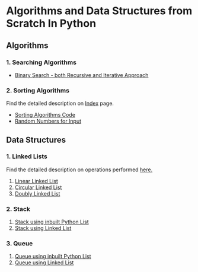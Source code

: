 # Algorithms and Data Structures from Scratch In Python

## Algorithms

### 1. Searching Algorithms

- [Binary Search - both Recursive and Iterative Approach](Searching%20Algorithm/binarysearch.py)

### 2. Sorting Algorithms

Find the detailed description on [Index](Sorting%20Algorithms/) page.

- [Sorting Algorithms Code](Sorting%20Algorithms/sortingAlgo.py)
- [Random Numbers for Input](Sorting%20Algorithms/num.txt)

## Data Structures

### 1. Linked Lists

Find the detailed description on operations performed [here.](Linked%20List/)

1. [Linear Linked List](Linked%20List/linkedlist.py)
2. [Circular Linked List](Linked%20List/circularLL.py)
3. [Doubly Linked List](Linked%20List/doublyLL.py)

### 2. Stack

1. [Stack using inbuilt Python List](Stacks/stack.py)
2. [Stack using Linked List](Stacks/stackLL.py)

### 3. Queue

1. [Queue using inbuilt Python List](Queues/queues.py)
2. [Queue using Linked List](Queues/queuesLL.py)
